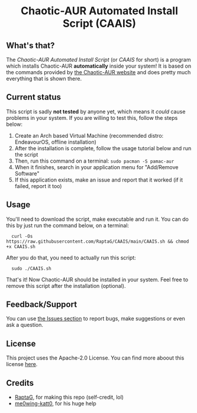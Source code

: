<div align="center">

# Chaotic-AUR Automated Install Script (CAAIS)
<div align="left">

## What's that?
The _Chaotic-AUR Automated Install Script_ (or _CAAIS_ for short) is a program which installs Chaotic-AUR **automatically** inside your system! It is based on the commands provided by [the Chaotic-AUR website](https://aur.chaotic.cx/) and does pretty much everything that is shown there.

## Current status
This script is sadly **not tested** by anyone yet, which means it _could_ cause problems in your system. If you are willing to test this, follow the steps below:
	
1. Create an Arch based Virtual Machine (recommended distro: EndeavourOS, offline installation)
2. After the installation is complete, follow the usage tutorial below and run the script
3. Then, run this command on a terminal: `sudo pacman -S pamac-aur`
4. When it finishes, search in your application menu for "Add/Remove Software"
5. If this application exists, make an issue and report that it worked (if it failed, report it too)

## Usage
You'll need to download the script, make executable and run it. You can do this by just run the command below, on a terminal:

```
  curl -Os https://raw.githubusercontent.com/RaptaG/CAAIS/main/CAAIS.sh && chmod +x CAAIS.sh
```
After you do that, you need to actually run this script:
```
  sudo ./CAAIS.sh
```
That's it! Now Chaotic-AUR should be installed in your system. Feel free to remove this script after the installation (optional).
  
## Feedback/Support
You can use [the Issues section](https://github.com/RaptaG/CAAIS/issues) to report bugs, make suggestions or even ask a question.
  
## License
This project uses the Apache-2.0 License. You can find more aboout this license [here](LICENSE).
  
## Credits
  
- [RaptaG](https://github.com/RaptaG), for making this repo (self-credit, lol)
- [me0wing-katt0](https://github.com/me0wing-katt0), for his huge help
	
